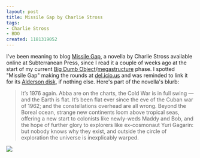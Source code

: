 ```yaml
---
layout: post
title: Missile Gap by Charlie Stross
tags:
- Charlie Stross
- BDO
created: 1181319052
---
```

I've been meaning to blog [Missile Gap](http://subterraneanpress.com/index.php/magazine/spring2007/fiction-missile-gap-by-charles-stross), a novella by Charlie Stross available online at Subterranean Press, since I read it a couple of weeks ago at the start of my current [Big Dumb Object](http://en.wikipedia.org/wiki/Big_Dumb_Object)/[megastructure](http://en.wikipedia.org/wiki/Megastructure) phase.  I spotted "Missile Gap" making the rounds at [del.icio.us](http://del.icio.us/tag/scifi) and was reminded to link it for its [Alderson disk](http://en.wikipedia.org/wiki/Alderson_disk), if nothing else.<!--break-->  Here's part of the novella's blurb:

> It’s 1976 again. Abba are on the charts, the Cold War is in full swing — and the Earth is flat. It’s been flat ever since the eve of the Cuban war of 1962; and the constellations overhead are all wrong. Beyond the Boreal ocean, strange new continents loom above tropical seas, offering a new start to colonists like newly-weds Maddy and Bob, and the hope of further glory to explorers like ex-cosmonaut Yuri Gagarin: but nobody knows why they exist, and outside the circle of exploration the universe is inexplicably warped.

<a target="_blank"  href="https://www.amazon.com/gp/product/1596060581/ref=as_li_tl?ie=UTF8&camp=1789&creative=9325&creativeASIN=1596060581&linkCode=as2&tag=mcdema-20&linkId=f885a27b009ad42913bf13e0221bfc0c"><img border="0" src="//ws-na.amazon-adsystem.com/widgets/q?_encoding=UTF8&MarketPlace=US&ASIN=1596060581&ServiceVersion=20070822&ID=AsinImage&WS=1&Format=_SL110_&tag=mcdema-20" ></a><img src="//ir-na.amazon-adsystem.com/e/ir?t=mcdema-20&l=am2&o=1&a=1596060581" width="1" height="1" border="0" alt="" style="border:none !important; margin:0px !important;" />
